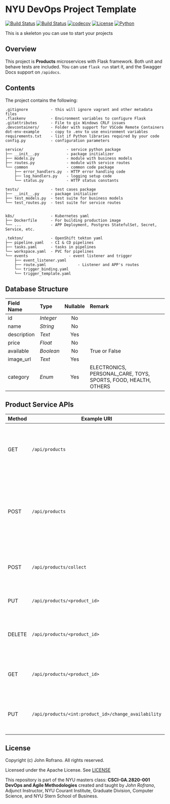 # NYU DevOps Project Template
[![Build Status](https://github.com/CSCI-GA-2820-FA23-001/products/actions/workflows/ci.yml/badge.svg)](https://github.com/CSCI-GA-2820-FA23-001/products/actions)
[![Build Status](https://github.com/CSCI-GA-2820-FA23-001/products/actions/workflows/bdd.yml/badge.svg)](https://github.com/CSCI-GA-2820-FA23-001/products/actions)
[![codecov](https://codecov.io/gh/CSCI-GA-2820-FA23-001/products/graph/badge.svg?token=XFLEJRHXIJ)](https://codecov.io/gh/CSCI-GA-2820-FA23-001/products)
[![License](https://img.shields.io/badge/License-Apache_2.0-blue.svg)](https://opensource.org/licenses/Apache-2.0)
[![Python](https://img.shields.io/badge/Language-Python-blue.svg)](https://python.org/)

This is a skeleton you can use to start your projects

## Overview

This project is **Products** microservices with Flask framework. Both unit and behave tests are included. You can use `flask run` start it, and the Swagger Docs support on `/apidocs`.


## Contents

The project contains the following:

```text
.gitignore          - this will ignore vagrant and other metadata files
.flaskenv           - Environment variables to configure Flask
.gitattributes      - File to gix Windows CRLF issues
.devcontainers/     - Folder with support for VSCode Remote Containers
dot-env-example     - copy to .env to use environment variables
requirements.txt    - list if Python libraries required by your code
config.py           - configuration parameters

service/                   - service python package
├── __init__.py            - package initializer
├── models.py              - module with business models
├── routes.py              - module with service routes
└── common                 - common code package
    ├── error_handlers.py  - HTTP error handling code
    ├── log_handlers.py    - logging setup code
    └── status.py          - HTTP status constants

tests/              - test cases package
├── __init__.py     - package initializer
├── test_models.py  - test suite for business models
└── test_routes.py  - test suite for service routes


k8s/                - Kubernetes yaml
├── Dockerfile      - For building production image
└── ...             - APP Deployment, Postgres StatefulSet, Secret, Service, etc.

.tekton/            - OpenShift tekton yaml
├── pipeline.yaml   - CI & CD pipelines
├── tasks.yaml      - tasks in pipelines
└── workspace.yaml  - PVC for pipelines
└── events                  - event listener and trigger
    ├── event_listener.yaml 
    ├── route.yaml              - Listener and APP's routes
    └── trigger_binding.yaml
    └── trigger_template.yaml
```

## Database Structure

| Field Name | Type | Nullable | Remark |
| :---------- | :----------- | :-----------: |:----------- |
| id | *Integer* | No | |
| name | *String* | No | |
| description | *Text* | Yes | |
| price | *Float* | No | |
| available | *Boolean* | No | True or False |
| image_url | *Text* | Yes | |
| category | *Enum* | Yes | ELECTRONICS, PERSONAL_CARE, TOYS, SPORTS, FOOD, HEALTH, OTHERS |

## Product Service APIs

| Method | Example URI | Function | Description 
| ------ | ----------- | -------- | -------------
| GET    | `/api/products` | List     | Returns all the products in the databse (can be filtered by a query string)
| POST   | `/api/products` | Create   | Create a new product, and upon success, receive a Location header specifying the new order's URI
| POST   | `/api/products/collect` | Create   | Create multiple products, return these created
| PUT   | `/api/products/<product_id>` | Update   | Update fields of a existing product
| DELETE   | `/api/products/<product_id>` | Delete   | Delete a Product based on the id specified in the path
| GET   | `/api/products/<product_id>` | Read   | Read a Product based on the id specified in the path
| PUT   | `/api/products/<int:product_id>/change_availability` | Update   | change the availability of a Product based on the id

## License

Copyright (c) John Rofrano. All rights reserved.

Licensed under the Apache License. See [LICENSE](LICENSE)

This repository is part of the NYU masters class: **CSCI-GA.2820-001 DevOps and Agile Methodologies** created and taught by *John Rofrano*, Adjunct Instructor, NYU Courant Institute, Graduate Division, Computer Science, and NYU Stern School of Business.
